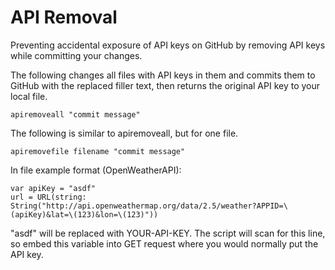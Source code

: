 # API Removal
Preventing accidental exposure of API keys on GitHub by removing API keys while committing your changes. 

The following changes all files with API keys in them and commits them to GitHub with the replaced <YOUR-API-KEY> filler text, then returns the original API key to your local file. 
```
apiremoveall "commit message"
```

The following is similar to apiremoveall, but for one file. 
```
apiremovefile filename "commit message"
```

In file example format (OpenWeatherAPI): 
```
var apiKey = "asdf" 
url = URL(string: String("http://api.openweathermap.org/data/2.5/weather?APPID=\(apiKey)&lat=\(123)&lon=\(123)"))
```
"asdf" will be replaced with YOUR-API-KEY. The script will scan for this line, so embed this variable into GET request where you would normally put the API key. 
